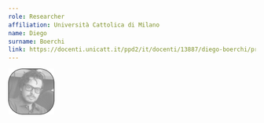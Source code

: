 ```yaml
---
role: Researcher
affiliation: Università Cattolica di Milano
name: Diego
surname: Boerchi
link: https://docenti.unicatt.it/ppd2/it/docenti/13887/diego-boerchi/profilo
---
```


![{name} {surname}](./profile.jpg)
